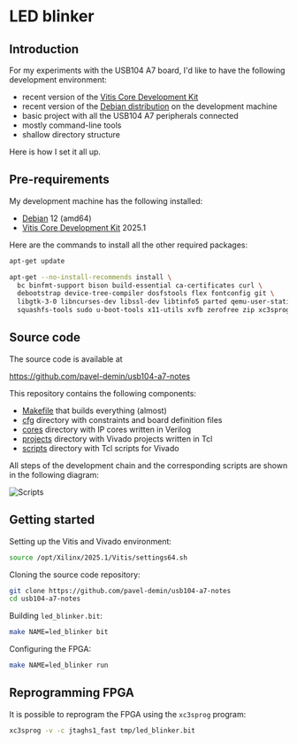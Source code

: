 # LED blinker

## Introduction

For my experiments with the USB104 A7 board, I'd like to have the following development environment:

- recent version of the [Vitis Core Development Kit](https://www.xilinx.com/products/design-tools/vitis.html)
- recent version of the [Debian distribution](https://www.debian.org/releases/bookworm) on the development machine
- basic project with all the USB104 A7 peripherals connected
- mostly command-line tools
- shallow directory structure

Here is how I set it all up.

## Pre-requirements

My development machine has the following installed:

- [Debian](https://www.debian.org/releases/bookworm) 12 (amd64)
- [Vitis Core Development Kit](https://www.xilinx.com/products/design-tools/vitis.html) 2025.1

Here are the commands to install all the other required packages:

```bash
apt-get update

apt-get --no-install-recommends install \
  bc binfmt-support bison build-essential ca-certificates curl \
  debootstrap device-tree-compiler dosfstools flex fontconfig git \
  libgtk-3-0 libncurses-dev libssl-dev libtinfo5 parted qemu-user-static \
  squashfs-tools sudo u-boot-tools x11-utils xvfb zerofree zip xc3sprog
```

## Source code

The source code is available at

<https://github.com/pavel-demin/usb104-a7-notes>

This repository contains the following components:

- [Makefile]($source$/Makefile) that builds everything (almost)
- [cfg]($source$/cfg) directory with constraints and board definition files
- [cores]($source$/cores) directory with IP cores written in Verilog
- [projects]($source$/projects) directory with Vivado projects written in Tcl
- [scripts]($source$/scripts) directory with Tcl scripts for Vivado

All steps of the development chain and the corresponding scripts are shown in the following diagram:

![Scripts](/img/scripts.png)

## Getting started

Setting up the Vitis and Vivado environment:

```bash
source /opt/Xilinx/2025.1/Vitis/settings64.sh
```

Cloning the source code repository:

```bash
git clone https://github.com/pavel-demin/usb104-a7-notes
cd usb104-a7-notes
```

Building `led_blinker.bit`:

```bash
make NAME=led_blinker bit
```

Configuring the FPGA:

```bash
make NAME=led_blinker run
```

## Reprogramming FPGA

It is possible to reprogram the FPGA using the `xc3sprog` program:

```bash
xc3sprog -v -c jtaghs1_fast tmp/led_blinker.bit
```
